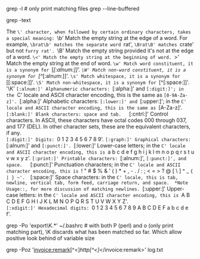 grep -l # only print matching files
grep --line-buffered

grep -text

The `\' character, when followed by certain ordinary characters, takes
a special meaning:
`\b' Match the empty string at the edge of a word.  For example, `\brat\b' matches the separate word `rat', `\Brat\B' matches `crate' but not `furry rat'.
`\B' Match the empty string provided it's not at the edge of a word.
`\<' Match the empty string at the beginning of word.
`\>' Match the empty string at the end of word.
`\w' Match word constituent, it is a synonym for `[_[:alnum:]]'.
`\W' Match non-word constituent, it is a synonym for `[^_[:alnum:]]'.
`\s' Match whitespace, it is a synonym for `[[:space:]]'.
`\S' Match non-whitespace, it is a synonym for `[^[:space:]]'.
'\K' 
`[:alnum:]' Alphanumeric characters: `[:alpha:]' and `[:digit:]'; in the `C' locale and ASCII character encoding, this is the same as `[0-9A-Za-z]'.
`[:alpha:]' Alphabetic characters: `[:lower:]' and `[:upper:]'; in the `C' locale and ASCII character encoding, this is the same as `[A-Za-z]'.
`[:blank:]' Blank characters: space and tab.  
`[:cntrl:]' Control characters.  In ASCII, these characters have octal codes 000 through 037, and 177 (DEL).  In other character sets, these are the equivalent characters, if any.  
`[:digit:]' Digits: `0 1 2 3 4 5 6 7 8 9'.
`[:graph:]' Graphical characters: `[:alnum:]' and `[:punct:]'.
`[:lower:]' Lower-case letters; in the `C' locale and ASCII character encoding, this is `a b c d e f g h i j k l m n o p q r s t u v w x y z'.
`[:print:]' Printable characters: `[:alnum:]', `[:punct:]', and space.  
`[:punct:]' Punctuation characters; in the `C' locale and ASCII character encoding, this is `! " # $ % & ' ( ) * + , - . / : ; < = > ? @ [ \ ] ^ _ ` { | } ~'.  
`[:space:]' Space characters: in the `C' locale, this is tab, newline, vertical tab, form feed, carriage return, and space.  *Note Usage::, for more discussion of matching newlines.
`[:upper:]' Upper-case letters: in the `C' locale and ASCII character encoding, this is `A B C D E F G H I J K L M N O P Q R S T U V W X Y Z'.  
`[:xdigit:]' Hexadecimal digits: `0 1 2 3 4 5 6 7 8 9 A B C D E F a b c d e f'.


grep -Po 'export\K.*' ~/.bashrc # with both P (perl) and o (only print matching part), \K discards what has been matched so far. Which allow positive look behind of variable size

grep -Poz '<invoice:remark>[^<]*http[^<]*</invoice:remark>' log.txt
